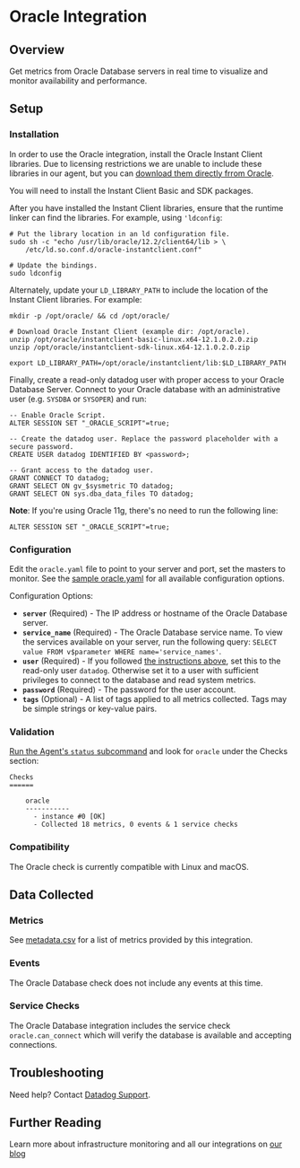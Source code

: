 # Oracle Integration

## Overview

Get metrics from Oracle Database servers in real time to visualize and monitor availability and performance.

## Setup
### Installation

In order to use the Oracle integration, install the Oracle Instant Client libraries. Due to licensing restrictions we are unable to include these libraries in our agent, but you can [download them directly frrom Oracle](https://www.oracle.com/technetwork/database/features/instant-client/index.htm).

You will need to install the Instant Client Basic and SDK packages.

After you have installed the Instant Client libraries, ensure that the runtime linker can find the libraries. For example, using `'ldconfig`:

```
# Put the library location in an ld configuration file.
sudo sh -c "echo /usr/lib/oracle/12.2/client64/lib > \
    /etc/ld.so.conf.d/oracle-instantclient.conf"

# Update the bindings.
sudo ldconfig
```

Alternately, update your `LD_LIBRARY_PATH` to include the location of the Instant Client libraries. For example:

```
mkdir -p /opt/oracle/ && cd /opt/oracle/

# Download Oracle Instant Client (example dir: /opt/oracle).
unzip /opt/oracle/instantclient-basic-linux.x64-12.1.0.2.0.zip
unzip /opt/oracle/instantclient-sdk-linux.x64-12.1.0.2.0.zip

export LD_LIBRARY_PATH=/opt/oracle/instantclient/lib:$LD_LIBRARY_PATH
```

Finally, create a read-only datadog user with proper access to your Oracle Database Server. Connect to your Oracle database with an administrative user (e.g. `SYSDBA` or `SYSOPER`) and run:

```
-- Enable Oracle Script.
ALTER SESSION SET "_ORACLE_SCRIPT"=true;

-- Create the datadog user. Replace the password placeholder with a secure password.
CREATE USER datadog IDENTIFIED BY <password>;

-- Grant access to the datadog user.
GRANT CONNECT TO datadog;
GRANT SELECT ON gv_$sysmetric TO datadog;
GRANT SELECT ON sys.dba_data_files TO datadog;
```

**Note**: If you're using Oracle 11g, there's no need to run the following line:
```
ALTER SESSION SET "_ORACLE_SCRIPT"=true;
```

### Configuration

Edit the `oracle.yaml` file to point to your server and port, set the masters to monitor. See the [sample oracle.yaml](https://github.com/DataDog/integrations-core/blob/master/oracle/conf.yaml.example) for all available configuration options.

Configuration Options:

* **`server`** (Required) - The IP address or hostname of the Oracle Database server.
* **`service_name`** (Required) - The Oracle Database service name. To view the services available on your server, run the following query: `SELECT value FROM v$parameter WHERE name='service_names'`.
* **`user`** (Required) - If you followed [the instructions above](#installation), set this to the read-only user `datadog`. Otherwise set it to a user with sufficient privileges to connect to the database and read system metrics.
* **`password`** (Required) - The password for the user account.
* **`tags`** (Optional) - A list of tags applied to all metrics collected. Tags may be simple strings or key-value pairs.

### Validation

[Run the Agent's `status` subcommand](https://docs.datadoghq.com/agent/faq/agent-commands/#agent-status-and-information) and look for `oracle` under the Checks section:

    Checks
    ======

        oracle
        -----------
          - instance #0 [OK]
          - Collected 18 metrics, 0 events & 1 service checks

### Compatibility

The Oracle check is currently compatible with Linux and macOS.

## Data Collected
### Metrics
See [metadata.csv](https://github.com/DataDog/integrations-core/blob/master/oracle/metadata.csv) for a list of metrics provided by this integration.

### Events
The Oracle Database check does not include any events at this time.

### Service Checks
The Oracle Database integration includes the service check `oracle.can_connect` which will verify the database is available and accepting connections.

## Troubleshooting
Need help? Contact [Datadog Support](http://docs.datadoghq.com/help/).

## Further Reading

Learn more about infrastructure monitoring and all our integrations on [our blog](https://www.datadoghq.com/blog/)
